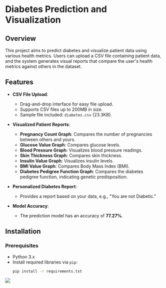 # Diabetes Prediction and Visualization

## Overview

This project aims to predict diabetes and visualize patient data using various health metrics. Users can upload a CSV file containing patient data, and the system generates visual reports that compare the user's health metrics against others in the dataset.

## Features

- **CSV File Upload**: 
  - Drag-and-drop interface for easy file upload.
  - Supports CSV files up to 200MB in size.
  - Sample file included: `diabetes.csv` (23.3KB).
  
- **Visualized Patient Reports**:
  - **Pregnancy Count Graph**: Compares the number of pregnancies between others and yours.
  - **Glucose Value Graph**: Compares glucose levels.
  - **Blood Pressure Graph**: Visualizes blood pressure readings.
  - **Skin Thickness Graph**: Compares skin thickness.
  - **Insulin Value Graph**: Visualizes insulin levels.
  - **BMI Value Graph**: Compares Body Mass Index (BMI).
  - **Diabetes Pedigree Function Graph**: Compares the diabetes pedigree function, indicating genetic predisposition.

- **Personalized Diabetes Report**: 
  - Provides a report based on your data, e.g., "You are not Diabetic."
  
- **Model Accuracy**: 
  - The prediction model has an accuracy of **77.27%**.

## Installation

### Prerequisites
- Python 3.x
- Install required libraries via `pip`:
  ```bash
  pip install -r requirements.txt

![](Images/Front.png)
